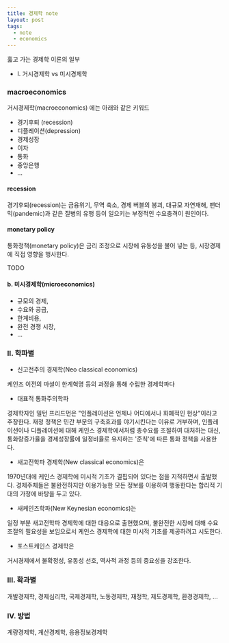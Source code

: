 ```yaml
---
title: 경제학 note
layout: post
tags:
  - note
  - economics
---
```


훓고 가는 경제학 이론의 일부

* I. 거시경제학 vs 미시경제학

### macroeconomics

거시경제학(macroeconomics) 에는 아래와 같은 키워드

* 경기후퇴 (recession)
* 디플레이션(depression)
* 경제성장
* 이자
* 통화
* 중앙은행
* ...

#### recession

경기후퇴(recession)는 금융위기, 무역 축소, 경제 버블의 붕괴, 대규모 자연재해, 팬더믹(pandemic)과 같은 질병의 유행 등이
일으키는 부정적인 수요충격이 원인이다.

#### monetary policy

통화정책(monetary policy)은 금리 조정으로 시장에 유동성을 불어 넣는 등, 시장경제에 직접 영향을 행사한다.

TODO

#### b. 미시경제학(microeconomics)

* 규모의 경제,
* 수요와 공급,
* 한계비용,
* 완전 경쟁 시장,
* ...


### II. 학파별

* 신고전주의 경제학(Neo classical economics)

케인즈 이전의 마셜이 한계혁명 등의 과정을 통해 수립한 경제학파다

* 대표적 통화주의학파

경제학자인 밀턴 프리드먼은 "인플레이션은 언제나 어디에서나 화폐적인 현상"이라고 주장한다. 재정 정책은 민간 부문의 구축효과를
야기시킨다는 이유로 거부하며, 인플레이션이나 디플레이션에 대해 케인스 경제학에서처럼 총수요를 조절하여 대처하는 대신,
통화량증가율을 경제성장률에 일정비율로 유지하는 '준칙'에 따른 통화 정책을 사용한다.

* 새고전학파 경제학(New classical economics)은

1970년대에 케인스 경제학에 미시적 기초가 결핍되어 있다는 점을 지적하면서 출발했다. 경제주체들은 불완전하지만 이용가능한 모든
정보를 이용하여 행동한다는 합리적 기대의 가정에 바탕을 두고 있다.

* 새케인즈학파(New Keynesian economics)는

일정 부분 새고전학파 경제학에 대한 대응으로 출현했으며, 불완전한 시장에 대해 수요 조절의 필요성을 보임으로서 케인스 경제학에
대한 미시적 기초를 제공하려고 시도한다.

* 포스트케인스 경제학은

거시경제에서 불확정성, 유동성 선호, 역사적 과정 등의 중요성을 강조한다.


### III. 확과별

개발경제학, 경제심리학, 국제경제학, 노동경제학, 재정학, 제도경제학, 환경경제학, ...

### IV. 방법

계량경제학, 계산경제학, 응용정보경제학
